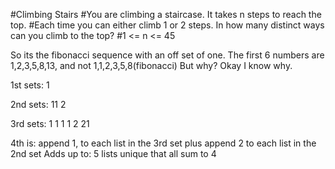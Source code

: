 #Climbing Stairs
#You are climbing a staircase. It takes n steps to reach the top.
#Each time you can either climb 1 or 2 steps. In how many distinct ways can you climb to the top?
#1 <= n <= 45

So its the fibonacci sequence with an off set of one.
The first 6 numbers are 1,2,3,5,8,13, and not 1,1,2,3,5,8(fibonacci)
But why? Okay I know why.

1st sets:
1

2nd sets:
11
2

3rd sets: 
1 1 1
1 2
21

4th is:
append 1, to each list in the 3rd set
plus append 2 to each list in the 2nd set
Adds up to: 5 lists unique that all sum to 4 
